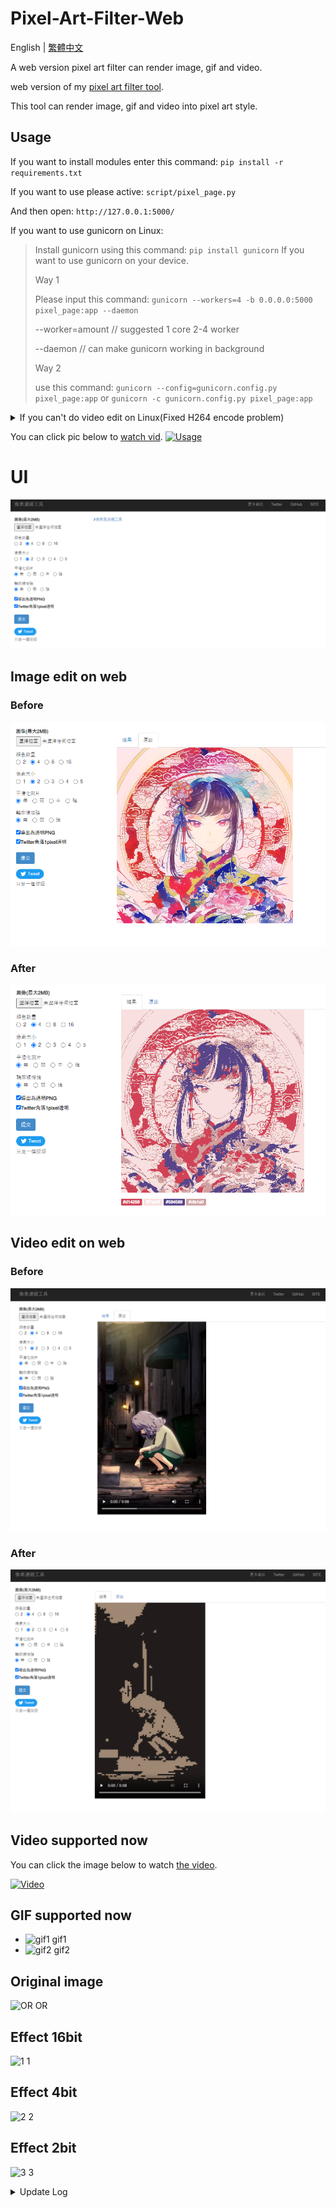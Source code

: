 # Pixel-Art-Filter-Web
English | [繁體中文](README_TCH.md)

A web version pixel art filter can render image, gif and video.

web version of my [pixel art filter tool](https://github.com/JingShing-Tools/Pixel-Art-transform-in-python).

This tool can render image, gif and video into pixel art style.

## Usage
If you want to install modules enter this command: ```pip install -r requirements.txt```

If you want to use please active: ```script/pixel_page.py```

And then open: ```http://127.0.0.1:5000/```

If you want to use gunicorn on Linux:
> Install gunicorn using this command: ```pip install gunicorn```
> If you want to use gunicorn on your device.
> 
> Way 1
> 
> Please input this command: ```gunicorn --workers=4 -b 0.0.0.0:5000 pixel_page:app --daemon```
> 
> --worker=amount // suggested 1 core 2-4 worker
> 
> --daemon // can make gunicorn working in background
> 
> Way 2
> 
> use this command: ```gunicorn --config=gunicorn.config.py pixel_page:app``` or ```gunicorn -c gunicorn.config.py pixel_page:app```

<details>
<summary>If you can't do video edit on Linux(Fixed H264 encode problem)</summary>
Because it need to use H264 to encode video to display video on web browser. And Linux didn't have H264. Because Opencv can't release H264 encode tool. You need to compile a opencv by yourself.

> I will use ubuntu for example below. To teach how to compile a ver that can use H254.
* If you want to compile it by yourself：

  * Install compile tool and module you need
 
    ```
    sudo apt install build-essential cmake git pkg-config libgtk-3-dev \
        libavcodec-dev libavformat-dev libswscale-dev libv4l-dev \
        libxvidcore-dev libx264-dev libjpeg-dev libpng-dev libtiff-dev \
        gfortran openexr libatlas-base-dev python3-dev python3-numpy \
        libtbb2 libtbb-dev libopenexr-dev \
        libgstreamer-plugins-base1.0-dev libgstreamer1.0-dev
    ```
    
  * git clone opencv and opencv contrib
  
    ```php
    mkdir ~/opencv_build && cd ~/opencv_build
    git clone https://github.com/opencv/opencv.git
    git clone https://github.com/opencv/opencv_contrib.git
    ```
    
  * CMake set OpenCV construct
 
    ```jsx
    cmake -D CMAKE_BUILD_TYPE=RELEASE \
        -D CMAKE_INSTALL_PREFIX=/usr/local \
        -D INSTALL_C_EXAMPLES=ON \
        -D INSTALL_PYTHON_EXAMPLES=ON \
        -D OPENCV_GENERATE_PKGCONFIG=ON \
        -D OPENCV_EXTRA_MODULES_PATH=~/opencv_build/opencv_contrib/modules \
        -D BUILD_EXAMPLES=ON ..
    ```
  
  * If you success it will show the message below
  
    ```bash
    -- Configuring done
    -- Generating done
    -- Build files have been written to: /home/vagrant/opencv_build/opencv/build
    ```
  
  * Compile(-j for speeding compiling. number after j is your cpu core)
  
    ```go
    make -j4
    ```
  
  * Installing the module you compiled
  
    ```go
    sudo make install
    ```
  
  * Check version
  
    ```undefined
    pkg-config --modversion opencv4
    ```
  
  * Or using python Import to check version
  
    ```swift
    python3 -c "import cv2; print(cv2.__version__)"
    ```

</details>


You can click pic below to [watch vid](https://youtu.be/HpTbwjZv2y0).
[![Usage](https://img.youtube.com/vi/HpTbwjZv2y0/maxresdefault.jpg)](https://youtu.be/HpTbwjZv2y0)

# UI
![UI](sample/UI.png)
## Image edit on web
### Before
![Before](sample/before.png)
### After
![After](sample/after.png)

## Video edit on web
### Before
![Before_vid](sample/video_or.png)
### After
![After_vid](sample/video_edited.png)

## Video supported now
You can click the image below to watch [the video](https://youtu.be/W8HxlqgLQnQ).

[![Video](https://i0.hdslb.com/bfs/archive/7220c2155a7e8550a7766eafead297b43cf93426.jpg@640w_400h_1c_!web-space-index-myvideo.webp)](https://youtu.be/W8HxlqgLQnQ)

## GIF supported now
* ![gif1 gif1](https://github.com/JingShing/Pixel-Art-transform-in-python/blob/main/sample/gif1.gif)
* ![gif2 gif2](https://github.com/JingShing/Pixel-Art-transform-in-python/blob/main/sample/gif2.gif)

## Original image
![OR OR](https://github.com/JingShing/Pixel-Art-transform-in-python/blob/main/sample/or.jpg)

## Effect 16bit
![1 1](https://github.com/JingShing/Pixel-Art-transform-in-python/blob/main/sample/1.png)
## Effect 4bit
![2 2](https://github.com/JingShing/Pixel-Art-transform-in-python/blob/main/sample/2.png)
## Effect 2bit
![3 3](https://github.com/JingShing/Pixel-Art-transform-in-python/blob/main/sample/3.png)
<details>
<summary>Update Log</summary>

## Ver 1.0

* Released exe
* Feature
  * Color num
  * Pixel size
  * Smoothing
  * Outline
  * Dithering

## Ver 1.1

* Add Chinese text
* Add compression
* Feature
  * Add Saturation
  * Add Contrast
  * Add brightness

## Ver 1.2

* Add more option of color nums, contrast and saturation values

## Ver 1.2.1

* Add maker name

## Ver 1.3

* Add page system
* Add mode switch
* Add custom mode -> can edit value you want

## Ver1.4

* Improved dithering effect. Removed noise points.

## Ver1.5

* Add gif module.
* If file is gif it will be gif mode. It will automatic save as gif when transform is done.
* Now supported gif.

## Ver1.6

* Working on Video module -> can edit mp4 and avi with experiment module.
  * flv file save has some bug.
  * This module will eat most of your cpu. So i will wrapped it as another tool.
* Found bug can't save as chinese character name file.
* [video module](https://github.com/JingShing/Opencv-Video-edit-module)

## Ver1.6.1

* GIF

  * Fixed gif duration error.

  * now can support ".gif "  and " .GIF "

* Video

  * Try to add video module in pixel art filter.
  * It's an experimental area. Use it wisely and trust your computer.
  * Now can transform video but there are some rules and thing you should know:
    * If it start it won't stop and cannot pause so you need to use it wisely.
    * It will take more time and ate almost your cpu when you use setting that are complex.
    * If it done video cover will display on window. And it will automatically save at the folder you put the exe.
    * Edited video will lost sound and become ultimately large. So be careful.
  * I add cmd for process hint. It will be there until I removed video edit part.

## Ver1.6.2

* Add save success hint
* Found gif convert bug. Fixed.
* Add tqdm as process bar in cmd.
  * Add process bar on both gif and video part in cmd.
* Add video rendering window.
  * You can press 'Q' to stop rendering video now

## Ver1.6.3

* Windows size will limit in a scope. -> it will be limited in 800 X 600

## Ver1.6.4

* Add gif rendering display window
* can stop render while rendering gif by pressing 'Q'

## Ver1.7

* Add mouse control:
  * Use scroll up to scale up
  * Use scroll down to scale down
  * Use mouse mid button to make image back to original pos and scale rate
  * Can drag image now by left click and moving mouse
* Add dict to save sets to make code more flexible.

## Ver1.7.1

* Improved scaled image resolution
* Can import and save sets. But mode should be same as saved set.

## Usage
You can click pic to watch vid.
[![Usage](https://img.youtube.com/vi/HpTbwjZv2y0/maxresdefault.jpg)](https://youtu.be/HpTbwjZv2y0)

## Video supported now
[![Video](https://i0.hdslb.com/bfs/archive/7220c2155a7e8550a7766eafead297b43cf93426.jpg@640w_400h_1c_!web-space-index-myvideo.webp)](https://youtu.be/W8HxlqgLQnQ)

## GIF supported now
* ![gif1 gif1](https://github.com/JingShing/Pixel-Art-transform-in-python/blob/main/sample/gif1.gif)
* ![gif2 gif2](https://github.com/JingShing/Pixel-Art-transform-in-python/blob/main/sample/gif2.gif)

## Mode Switch
* ![custom_mode custom_mode](https://github.com/JingShing/Pixel-Art-transform-in-python/blob/main/sample/custom_mode.png)
* ![simple_mode simple_mode](https://github.com/JingShing/Pixel-Art-transform-in-python/blob/main/sample/simple_mode.png)

## New UI
![UI2 UI2](https://github.com/JingShing/Pixel-Art-transform-in-python/blob/main/sample/UI2.png)

## UI
![UI UI](https://github.com/JingShing/Pixel-Art-transform-in-python/blob/main/sample/UI.png)

## Original image
![OR OR](https://github.com/JingShing/Pixel-Art-transform-in-python/blob/main/sample/or.jpg)

## Effect 16bit
![1 1](https://github.com/JingShing/Pixel-Art-transform-in-python/blob/main/sample/1.png)
## Effect 4bit
![2 2](https://github.com/JingShing/Pixel-Art-transform-in-python/blob/main/sample/2.png)
## Effect 2bit
![3 3](https://github.com/JingShing/Pixel-Art-transform-in-python/blob/main/sample/3.png)
 
 ## Ver1.8
 * Create Web version
 * Now can edit it on web
 ## Ver1.8.1
 * Added Gif web edit feature
 ## ver1.8.2
 * Added H264 to video edit to make web browser can play video successfully
</details>
